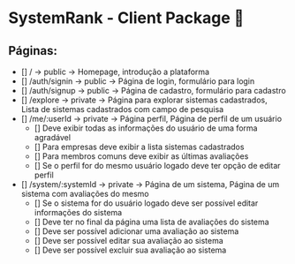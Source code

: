 # SystemRank - Client Package 👔

## Páginas:

- [] / -> public -> Homepage, introdução a plataforma
- [] /auth/signin -> public -> Página de login, formulário para login
- [] /auth/signup -> public -> Página de cadastro, formulário para cadastro
- [] /explore -> private -> Página para explorar sistemas cadastrados, Lista de sistemas cadastrados com campo de pesquisa
- [] /me/:userId -> private -> Página perfil, Página de perfil de um usuário
  - [] Deve exibir todas as informações do usuário de uma forma agradável
  - [] Para empresas deve exibir a lista sistemas cadastrados
  - [] Para membros comuns deve exibir as últimas avaliações
  - [] Se o perfil for do mesmo usuário logado deve ter opção de editar perfil
- [] /system/:systemId -> private -> Página de um sistema, Página de um sistema com avaliações do mesmo
  - [] Se o sistema for do usuário logado deve ser possível editar informações do sistema
  - [] Deve ter no final da página uma lista de avaliações do sistema
  - [] Deve ser possível adicionar uma avaliação ao sistema
  - [] Deve ser possível editar sua avaliação ao sistema
  - [] Deve ser possível excluir sua avaliação ao sistema
